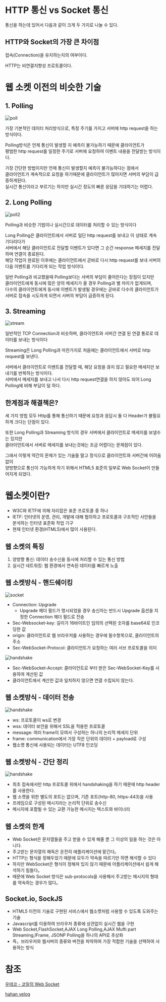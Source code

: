 # HTTP 통신 vs Socket 통신
통신을 하는데 있어서 다음과 같이 크게 두 가지로 나눌 수 있다.

## HTTP와 Socket의 가장 큰 차이점
접속(Connection)을 유지하는지의 여부이다.

HTTP는 비연결지향성 프로토콜이다.


# 웹 소켓 이전의 비슷한 기술 
## 1. Polling
![poll](./poll.PNG)

가장 기본적인 데이터 처리방식으로, 특정 주기를 가지고 서버에 http request을 하는 방식이다.

Polling방식은 언제 통신이 발생할 지 예측이 불가능하기 때문에 클라이언트가  
평범한 http request를 일정한 주기로 서버에 요청하여 이벤트 내용을 전달받는 방식이다.

가장 간단한 방법이지만 언제 통신이 발생할지 예측이 불가능하다는 점에서  
클라이언트가 계속적으로 요청을 하기때문에 클라이언트가 많아지면 서버의 부담이 급증하게된다.  
실시간 통신이라고 부르기는 하지만 실시간 정도의 빠른 응답을 기대하기는 어렵다.

## 2. Long Polling
![poll2](./poll2.PNG)

Polling과 비슷한 기법이나 실시간으로 데이터를 처리할 수 있는 방식이다

Long Polling은 클라이언트에서 서버로 일단 http request를 보내고 이 상태로 계속 기다리다가  
서버에서 해당 클라이언트로 전달할 이벤트가 있다면 그 순간 response 메세지를 전달하며 연결이 종료된다.  
해당 작업이 완료된 이후에는 클라이언트에서 곧바로 다시 http request를 보내 서버의 다음 이벤트를 기다리게 되는 작업 방식이다.

일반 Polling과 비교했을때 Polling보다는 서버의 부담이 줄어든다는 장점이 있지만  
클라이언트에게 동시에 많은 양의 메세지가 올 경우 Polling과 별 차이가 없게되며,  
다수의 클라이언트에게 동시에 이벤트가 발생될 경우에는 곧바로 다수의 클라이언트가  
서버로 접속을 시도하게 되면서 서버의 부담이 급증하게 된다.


## 3. Streaming
![stream](./stream.PNG)

일반적인 TCP Connection과 비슷하며, 클라이언트와 서버간 연결 된 연결 통로로 데이터를 보내는 방식이다

Streaming은 Long Polling과 마찬가지로 처음에는 클라이언트에서 서버로 http request를 보낸다.

서버에서 클라이언트로 이벤트를 전달할 때, 해당 요청을 끊지 않고 필요한 메세지만 보내기를 반복하는 방식이다.  
서버에서 메세지를 보내고 나서 다시 http request연결을 하지 않아도 되어 Long Polling에 비해 부담이 덜 하다.


## 한계점과 해결책은?
세 가지 방법 모두 Http를 통해 통신하기 때문에 요청과 응답시 둘 다 Header가 불필요하게 크다는 단점이 있다.

또한 Long Polling과 Streaming 방식의 경우 서버에서 클라이언트로 메세지를 보낼수는 있지만  
클라이언트에서 서버로 메세지를 보내는것에는 조금 어렵다는 문제점이 있다.

그래서 이렇게 약간의 문제가 있는 기술들 말고 정식으로 클라이언트와 서버간에 어려움 없이  
양방향으로 통신이 가능하게 하기 위해서 HTML5 표준의 일부로 Web Socket이 만들어지게 되었다.


# 웹소켓이란?
* W3C와 IETF에 의해 자리잡은 표준 프로토콜 중 하나
* IETF: 인터넷의 운영, 관리, 개발에 대해 협의하고 프로토콜과 구조적인 사안들을 분석하는 인터넷 표준화 작업 기구
* 현재 인터넷 환경(HTML5)에서 많이 사용된다.

## 웹 소켓의 특징
1. 양방향 통신: 데이터 송수신을 동시에 처리할 수 있는 통신 방법
2. 실시간 네트워킹: 웹 환경에서 연속된 데이터를 빠르게 노출


## 웹 소켓방식 - 핸드쉐이킹
![socket](./socket1.PNG)
* Connection: Upgrade
  * Upgrade 헤더 필드가 명시되었을 경우 송신자는 반드시 Upgrade 옵션을 지정한 Connection 헤더 필드로 전송
* Sec-Websocket-key: 길이가 16바이트인 임의의 선택된 숫자를 base64로 인코딩한 값
* origin: 클라이언트로 웹 브라우저를 사용하는 경우에 필수항목으로, 클라이언트의 주소
* Sec-WebSocket-Protocol: 클라이언트가 요청하는 여러 서브 프로토콜을 의미


![handshake](./handshake.PNG)

* Sec-WebSocket-Accept: 클라이언트로 부터 받은 Sec-WebSocket-Key를 사용하여 계산된 값
 * 클라이언트에서 계산한 값과 일치하지 않으면 연결 수립되지 않는다.
 
 
 ## 웹 소켓방식 - 데이터 전송
 ![handshake](./handshake2.PNG)
 
 * ws: 프로토콜이 ws로 변경
 * wss: 데이터 보안을 위해서 SSL을 적용한 프로토콜
 * message: 여러 frame이 모여서 구성하는 하나의 논리적 메세지 단위
 * frame: communication에서 가장 작은 단위의 데이터 + payload로 구성
 * 웹소켓 통신에 사용되는 데이터는 UTF8 인코딩

 ## 웹 소켓방식 - 간단 정리
 ![handshake](./handshake3.PNG)

* 최초 접속에서만 http 프로토콜 위에서 handshaking을 하기 때문에 http header를 사용한다.
* 웹 소켓을 위한 별도의 포트는 없으며, 기존 포트(http-80, https-443)을 사용
* 프레임으로 구성된 메시지라는 논리적 단위로 송수신
* 메시지에 포함될 수 있는 교환 가능한 메시지는 텍스트와 바이너리


## 웹 소켓의 한계
* Web Socket은 문자열들을 주고 받을 수 있게 해줄 뿐 그 이상의 일을 하는 것은 아니다.
* 주고받는 문자열의 해독은 온전히 애플리케이션에 맡긴다。
* HTTP는 형식을 정해두었기 때문에 모두가 약속을 따르기만 하면 해석할 수 있다
* 하지만 WebSocket은 형식이 정해져 있지 않기 때문에 어플리케이션에서 쉽게 해석하기 힘들다。
* 때문에 Web Socket 방식은 sub-protocols을 사용해서 주고받는 메시지의 형태를 약속하는 경우가 많다。


## Socket.io, SockJS
* HTML5 이전의 기술로 구현된 서비스에서 웹소켓처럼 사용할 수 있도록 도와주는 기술
* Javascript를 이용하여 브라우저 종류에 상관없이 실시간 웹을 구현
* Web Socket,FlashSocket,AJAX Long Polling,AJAX Mufti part Streaming,IFrame, JSONP Polling을 하나의 API로 추상화
* 즉，브라우저와 웹서버의 종류와 버전을 파악하여 가장 적합한 기술을 선택하여 사용하는 방식



# 참조
[우테코 - 코일의 Web Socket](https://www.youtube.com/watch?v=MPQHvwPxDUw)

[hahan velog](https://velog.io/@hahan/Polling-Long-Polling-Streaming)
